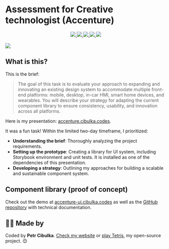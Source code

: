 # Assessment for Creative technologist (Accenture)

<div align="center" className="flex justify-center items-center gap-4">
  <a aria-label="NPM package" href="https://npmjs.com/accenture-assessment-components">
    <img src="https://img.shields.io/badge/NPM_package-black?logo=NPM&labelColor=black" />
  </a>
  <a aria-label="React" href="https://react.dev/">
    <img src="https://img.shields.io/badge/React-black?logo=React&labelColor=black" />
  </a>
  <a aria-label="TypeScript" href="https://www.typescriptlang.org/">
    <img src="https://img.shields.io/badge/TypeScript-black?logo=TypeScript&labelColor=black" />
  </a>
  <a aria-label="Next.js" href="https://nextjs.org/">
    <img src="https://img.shields.io/badge/Next.js-black?logo=Next.js&labelColor=black" />
  </a>
  <a aria-label="My resumé" href="https://www.cibulka.codes/cv.pdf">
    <img src="https://img.shields.io/badge/Download_my_resumé!-blue" />
  </a>
</div>

<br />

<img src="https://accenture.cibulka.codes/cover.png" />

<br />

## What is this?

This is the brief:

> The goal of this task is to evaluate your approach to expanding and innovating an existing design system to accommodate multiple front-end platforms: mobile, desktop, in-car HMI, smart home devices, and wearables. You will describe your strategy for adapting the current component library to ensure consistency, usability, and innovation across all platforms.

Here is my presentation: [accenture.cibulka.codes](https://accenture.cibulka.codes).

It was a fun task! Within the limited two-day timeframe, I prioritized:

- **Understanding the brief**: Thoroughly analyzing the project requirements.
- **Setting up the prototype**: Creating a library for UI system, including Storybook environment and unit tests. It is installed as one of the dependencies of this presentation.
- **Developing a strategy**: Outlining my approaches for building a scalable and sustainable component system.

## Component library (proof of concept)

Check out the demo at [accenture-ui.cibulka.codes](https://accenture-ui.cibulka.codes) as well as the [GitHub repository](https://github.com/cibulka/accenture-assessment-components) with technical documentation.

## 🧔‍♂️ Made by

Coded by **Petr Cibulka**. [Check my website](https://www.cibulka.codes) or [play Tetris](https://www.cibulka.codes/tetris), my open-source project. 😊
